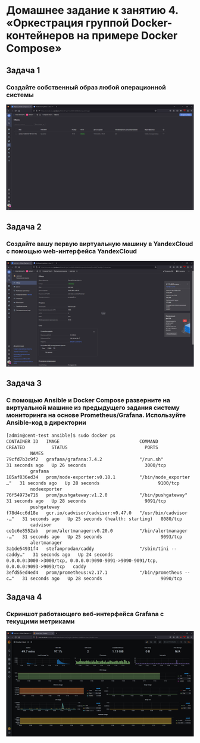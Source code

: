 # Домашнее задание к занятию 4. «Оркестрация группой Docker-контейнеров на примере Docker Compose»

## Задача 1

### Создайте собственный образ любой операционной системы

![alt text](img/ya1.png "ya1")

## Задача 2

### Создайте вашу первую виртуальную машину в YandexCloud с помощью web-интерфейса YandexCloud

![alt text](img/ya2.png "ya2")

## Задача 3

### С помощью Ansible и Docker Compose разверните на виртуальной машине из предыдущего задания систему мониторинга на основе Prometheus/Grafana. Используйте Ansible-код в директории

```console
[admin@cent-test ansible]$ sudo docker ps
CONTAINER ID   IMAGE                              COMMAND                  CREATED          STATUS                             PORTS
         NAMES
79cfd7b3c9f2   grafana/grafana:7.4.2              "/run.sh"                31 seconds ago   Up 26 seconds                      3000/tcp
         grafana
185af836ed34   prom/node-exporter:v0.18.1         "/bin/node_exporter …"   31 seconds ago   Up 28 seconds                      9100/tcp
         nodeexporter
76f54973e716   prom/pushgateway:v1.2.0            "/bin/pushgateway"       31 seconds ago   Up 28 seconds                      9091/tcp
         pushgateway
f78d4cc6d18e   gcr.io/cadvisor/cadvisor:v0.47.0   "/usr/bin/cadvisor -…"   31 seconds ago   Up 25 seconds (health: starting)   8080/tcp
         cadvisor
ce1c6e8552ab   prom/alertmanager:v0.20.0          "/bin/alertmanager -…"   31 seconds ago   Up 25 seconds                      9093/tcp
         alertmanager
3a1de54931f4   stefanprodan/caddy                 "/sbin/tini -- caddy…"   31 seconds ago   Up 24 seconds                      0.0.0.0:3000->3000/tcp, 0.0.0.0:9090-9091->9090-9091/tcp, 0.0.0.0:9093->9093/tcp   caddy
3efd55ed4ed4   prom/prometheus:v2.17.1            "/bin/prometheus --c…"   31 seconds ago   Up 28 seconds                      9090/tcp
```

## Задача 4

### Cкриншот работающего веб-интерфейса Grafana с текущими метриками

![alt text](img/ya3.png "ya3")